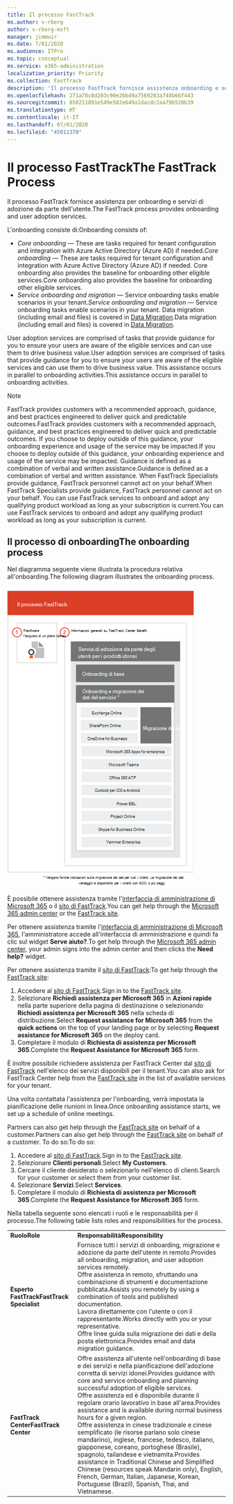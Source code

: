 ```yaml
---
title: Il processo FastTrack
ms.author: v-rberg
author: v-rberg-msft
manager: jimmuir
ms.date: 7/01/2020
ms.audience: ITPro
ms.topic: conceptual
ms.service: o365-administration
localization_priority: Priority
ms.collection: FastTrack
description: 'Il processo FastTrack fornisce assistenza onboarding e servizi di adozione da parte dell’utente. '
ms.openlocfilehash: 271a78c8d203c90e2bb49a7569283a748b66f443
ms.sourcegitcommit: 850211891e549e582e649a1dacdc2aa79b520b39
ms.translationtype: HT
ms.contentlocale: it-IT
ms.lasthandoff: 07/01/2020
ms.locfileid: "45011370"
---
```

# <a name="the-fasttrack-process"></a><span data-ttu-id="bcf3d-103">Il processo FastTrack</span><span class="sxs-lookup"><span data-stu-id="bcf3d-103">The FastTrack Process</span></span>

<span data-ttu-id="bcf3d-104">Il processo FastTrack fornisce assistenza per onboarding e servizi di adozione da parte dell'utente.</span><span class="sxs-lookup"><span data-stu-id="bcf3d-104">The FastTrack process provides onboarding and user adoption services.</span></span> 
  
<span data-ttu-id="bcf3d-105">L'onboarding consiste di:</span><span class="sxs-lookup"><span data-stu-id="bcf3d-105">Onboarding consists of:</span></span>
  
- <span data-ttu-id="bcf3d-106">*Core onboarding* — These are tasks required for tenant configuration and integration with Azure Active Directory (Azure AD) if needed.</span><span class="sxs-lookup"><span data-stu-id="bcf3d-106">*Core onboarding* — These are tasks required for tenant configuration and integration with Azure Active Directory (Azure AD) if needed.</span></span> <span data-ttu-id="bcf3d-107">Core onboarding also provides the baseline for onboarding other eligible services.</span><span class="sxs-lookup"><span data-stu-id="bcf3d-107">Core onboarding also provides the baseline for onboarding other eligible services.</span></span> 
- <span data-ttu-id="bcf3d-108">*Service onboarding and migration* — Service onboarding tasks enable scenarios in your tenant.</span><span class="sxs-lookup"><span data-stu-id="bcf3d-108">*Service onboarding and migration* — Service onboarding tasks enable scenarios in your tenant.</span></span> <span data-ttu-id="bcf3d-109">Data migration (including email and files) is covered in [Data Migration](O365-data-migration.md).</span><span class="sxs-lookup"><span data-stu-id="bcf3d-109">Data migration (including email and files) is covered in [Data Migration](O365-data-migration.md).</span></span> 
    
<span data-ttu-id="bcf3d-110">User adoption services are comprised of tasks that provide guidance for you to ensure your users are aware of the eligible services and can use them to drive business value.</span><span class="sxs-lookup"><span data-stu-id="bcf3d-110">User adoption services are comprised of tasks that provide guidance for you to ensure your users are aware of the eligible services and can use them to drive business value.</span></span> <span data-ttu-id="bcf3d-111">This assistance occurs in parallel to onboarding activities.</span><span class="sxs-lookup"><span data-stu-id="bcf3d-111">This assistance occurs in parallel to onboarding activities.</span></span>
  
> [!NOTE]
> <span data-ttu-id="bcf3d-112">FastTrack provides customers with a recommended approach, guidance, and best practices engineered to deliver quick and predictable outcomes.</span><span class="sxs-lookup"><span data-stu-id="bcf3d-112">FastTrack provides customers with a recommended approach, guidance, and best practices engineered to deliver quick and predictable outcomes.</span></span> <span data-ttu-id="bcf3d-113">If you choose to deploy outside of this guidance, your onboarding experience and usage of the service may be impacted.</span><span class="sxs-lookup"><span data-stu-id="bcf3d-113">If you choose to deploy outside of this guidance, your onboarding experience and usage of the service may be impacted.</span></span> <span data-ttu-id="bcf3d-114">Guidance is defined as a combination of verbal and written assistance.</span><span class="sxs-lookup"><span data-stu-id="bcf3d-114">Guidance is defined as a combination of verbal and written assistance.</span></span> <span data-ttu-id="bcf3d-115">When FastTrack Specialists provide guidance, FastTrack personnel cannot act on your behalf.</span><span class="sxs-lookup"><span data-stu-id="bcf3d-115">When FastTrack Specialists provide guidance, FastTrack personnel cannot act on your behalf.</span></span> <span data-ttu-id="bcf3d-116">You can use FastTrack services to onboard and adopt any qualifying product workload as long as your subscription is current.</span><span class="sxs-lookup"><span data-stu-id="bcf3d-116">You can use FastTrack services to onboard and adopt any qualifying product workload as long as your subscription is current.</span></span> 
  
## <a name="the-onboarding-process"></a><span data-ttu-id="bcf3d-117">Il processo di onboarding</span><span class="sxs-lookup"><span data-stu-id="bcf3d-117">The onboarding process</span></span>

<span data-ttu-id="bcf3d-118">Nel diagramma seguente viene illustrata la procedura relativa all'onboarding.</span><span class="sxs-lookup"><span data-stu-id="bcf3d-118">The following diagram illustrates the onboarding process.</span></span>
  
![Sequenza temporale per l'uso del vantaggio dell'onboarding](media/o365-onboarding-timeline-m365-apps.png)
  
<span data-ttu-id="bcf3d-120">È possibile ottenere assistenza tramite l'[interfaccia di amministrazione di Microsoft 365](https://go.microsoft.com/fwlink/?linkid=2032704) o il [sito di FastTrack](https://go.microsoft.com/fwlink/?linkid=780698).</span><span class="sxs-lookup"><span data-stu-id="bcf3d-120">You can get help through the [Microsoft 365 admin center](https://go.microsoft.com/fwlink/?linkid=2032704) or the [FastTrack site](https://go.microsoft.com/fwlink/?linkid=780698).</span></span> 

<span data-ttu-id="bcf3d-121">Per ottenere assistenza tramite l'[interfaccia di amministrazione di Microsoft 365](https://go.microsoft.com/fwlink/?linkid=2032704), l'amministratore accede all'interfaccia di amministrazione e quindi fa clic sul widget **Serve aiuto?**.</span><span class="sxs-lookup"><span data-stu-id="bcf3d-121">To get help through the [Microsoft 365 admin center](https://go.microsoft.com/fwlink/?linkid=2032704), your admin signs into the admin center and then clicks the **Need help?** widget.</span></span> 

<span data-ttu-id="bcf3d-122">Per ottenere assistenza tramite il [sito di FastTrack](https://go.microsoft.com/fwlink/?linkid=780698):</span><span class="sxs-lookup"><span data-stu-id="bcf3d-122">To get help through the [FastTrack site](https://go.microsoft.com/fwlink/?linkid=780698):</span></span> 
1.    <span data-ttu-id="bcf3d-123">Accedere al [sito di FastTrack](https://go.microsoft.com/fwlink/?linkid=780698).</span><span class="sxs-lookup"><span data-stu-id="bcf3d-123">Sign in to the [FastTrack site](https://go.microsoft.com/fwlink/?linkid=780698).</span></span> 
2.    <span data-ttu-id="bcf3d-124">Selezionare **Richiedi assistenza per Microsoft 365** in **Azioni rapide** nella parte superiore della pagina di destinazione o selezionando **Richiedi assistenza per Microsoft 365** nella scheda di distribuzione.</span><span class="sxs-lookup"><span data-stu-id="bcf3d-124">Select **Request assistance for Microsoft 365** from the **quick actions** on the top of your landing page or by selecting **Request assistance for Microsoft 365** on the deploy card.</span></span>
3.    <span data-ttu-id="bcf3d-125">Completare il modulo di **Richiesta di assistenza per Microsoft 365**.</span><span class="sxs-lookup"><span data-stu-id="bcf3d-125">Complete the **Request Assistance for Microsoft 365** form.</span></span> 
  
 <span data-ttu-id="bcf3d-126">È inoltre possibile richiedere assistenza per FastTrack Center dal [sito di FastTrack](https://go.microsoft.com/fwlink/?linkid=780698) nell'elenco dei servizi disponibili per il tenant.</span><span class="sxs-lookup"><span data-stu-id="bcf3d-126">You can also ask for FastTrack Center help from the [FastTrack site](https://go.microsoft.com/fwlink/?linkid=780698) in the list of available services for your tenant.</span></span> 
    
 <span data-ttu-id="bcf3d-127">Una volta contattata l'assistenza per l'onboarding, verrà impostata la pianificazione delle riunioni in linea.</span><span class="sxs-lookup"><span data-stu-id="bcf3d-127">Once onboarding assistance starts, we set up a schedule of online meetings.</span></span>
    
<span data-ttu-id="bcf3d-128">Partners can also get help through the [FastTrack site](https://go.microsoft.com/fwlink/?linkid=780698) on behalf of a customer.</span><span class="sxs-lookup"><span data-stu-id="bcf3d-128">Partners can also get help through the [FastTrack site](https://go.microsoft.com/fwlink/?linkid=780698) on behalf of a customer.</span></span> <span data-ttu-id="bcf3d-129">To do so:</span><span class="sxs-lookup"><span data-stu-id="bcf3d-129">To do so:</span></span>
1.    <span data-ttu-id="bcf3d-130">Accedere al [sito di FastTrack](https://go.microsoft.com/fwlink/?linkid=780698).</span><span class="sxs-lookup"><span data-stu-id="bcf3d-130">Sign in to the [FastTrack site](https://go.microsoft.com/fwlink/?linkid=780698).</span></span> 
2.    <span data-ttu-id="bcf3d-131">Selezionare **Clienti personali**.</span><span class="sxs-lookup"><span data-stu-id="bcf3d-131">Select **My Customers**.</span></span>
3.    <span data-ttu-id="bcf3d-132">Cercare il cliente desiderato o selezionarlo nell'elenco di clienti.</span><span class="sxs-lookup"><span data-stu-id="bcf3d-132">Search for your customer or select them from your customer list.</span></span>
4.    <span data-ttu-id="bcf3d-133">Selezionare **Servizi**.</span><span class="sxs-lookup"><span data-stu-id="bcf3d-133">Select **Services**.</span></span>
5.    <span data-ttu-id="bcf3d-134">Completare il modulo di **Richiesta di assistenza per Microsoft 365**.</span><span class="sxs-lookup"><span data-stu-id="bcf3d-134">Complete the **Request Assistance for Microsoft 365** form.</span></span> 

<span data-ttu-id="bcf3d-135">Nella tabella seguente sono elencati i ruoli e le responsabilità per il processo.</span><span class="sxs-lookup"><span data-stu-id="bcf3d-135">The following table lists roles and responsibilities for the process.</span></span>
    
|||
|:-----|:-----|
|<span data-ttu-id="bcf3d-136">**Ruolo**</span><span class="sxs-lookup"><span data-stu-id="bcf3d-136">**Role**</span></span> <br/> |<span data-ttu-id="bcf3d-137">**Responsabilità**</span><span class="sxs-lookup"><span data-stu-id="bcf3d-137">**Responsibility**</span></span> <br/> |
|<span data-ttu-id="bcf3d-138">**Esperto FastTrack**</span><span class="sxs-lookup"><span data-stu-id="bcf3d-138">**FastTrack Specialist**</span></span> <br/> |<span data-ttu-id="bcf3d-139">Fornisce tutti i servizi di onboarding, migrazione e adozione da parte dell'utente in remoto.</span><span class="sxs-lookup"><span data-stu-id="bcf3d-139">Provides all onboarding, migration, and user adoption services remotely.</span></span>  <br/> <span data-ttu-id="bcf3d-140">Offre assistenza in remoto, sfruttando una combinazione di strumenti e documentazione pubblicata.</span><span class="sxs-lookup"><span data-stu-id="bcf3d-140">Assists you remotely by using a combination of tools and published documentation.</span></span> <br/> <span data-ttu-id="bcf3d-141">Lavora direttamente con l'utente o con il rappresentante.</span><span class="sxs-lookup"><span data-stu-id="bcf3d-141">Works directly with you or your representative.</span></span> <br/> <span data-ttu-id="bcf3d-142">Offre linee guida sulla migrazione dei dati e della posta elettronica.</span><span class="sxs-lookup"><span data-stu-id="bcf3d-142">Provides email and data migration guidance.</span></span>|
|<span data-ttu-id="bcf3d-143">**FastTrack Center**</span><span class="sxs-lookup"><span data-stu-id="bcf3d-143">**FastTrack Center**</span></span>  <br/> |<span data-ttu-id="bcf3d-144">Offre assistenza all'utente nell'onboarding di base e dei servizi e nella pianificazione dell'adozione corretta di servizi idonei.</span><span class="sxs-lookup"><span data-stu-id="bcf3d-144">Provides guidance with core and service onboarding and planning successful adoption of eligible services.</span></span>  <br/> <span data-ttu-id="bcf3d-145">Offre assistenza ed è disponibile durante il regolare orario lavorativo in base all'area.</span><span class="sxs-lookup"><span data-stu-id="bcf3d-145">Provides assistance and is available during normal business hours for a given region.</span></span> <br/> <span data-ttu-id="bcf3d-146">Offre assistenza in cinese tradizionale e cinese semplificato (le risorse parlano solo cinese mandarino), inglese, francese, tedesco, italiano, giapponese, coreano, portoghese (Brasile), spagnolo, tailandese e vietnamita.</span><span class="sxs-lookup"><span data-stu-id="bcf3d-146">Provides assistance in Traditional Chinese and Simplified Chinese (resources speak Mandarin only), English, French, German, Italian, Japanese, Korean, Portuguese (Brazil), Spanish, Thai, and Vietnamese.</span></span>|
